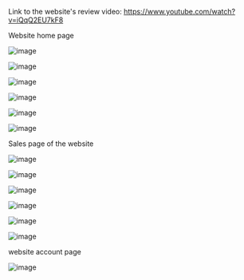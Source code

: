 Link to the website's review video: https://www.youtube.com/watch?v=iQqQ2EU7kF8

Website home page

![image](https://github.com/user-attachments/assets/c1325489-ef01-44b2-8a97-86a6becc453b)

![image](https://github.com/user-attachments/assets/9453a30e-79b7-49fd-8df3-759785275485)

![image](https://github.com/user-attachments/assets/a9e36743-ccaf-4db9-88b9-eb26bf849bf6)

![image](https://github.com/user-attachments/assets/cd308653-bc06-4008-9245-73dbe6a52e89)

![image](https://github.com/user-attachments/assets/59ed693b-cd78-4a4b-85e0-e30aedcf4dbd)

![image](https://github.com/user-attachments/assets/de2f15a9-a485-41dd-b15b-99a22eb2d28a)

Sales page of the website

![image](https://github.com/user-attachments/assets/731a90b5-65c9-467e-828c-cf3435ce8dfd)

![image](https://github.com/user-attachments/assets/fce4b41c-42ec-4cbc-805f-2a1110b56882)

![image](https://github.com/user-attachments/assets/082bcb86-722c-483a-b6e5-b58889621e86)

![image](https://github.com/user-attachments/assets/080162f3-9ce9-4cae-9d7f-c662af9bf444)

![image](https://github.com/user-attachments/assets/7842ca46-3290-4bd6-ae7d-7474e394897a)

![image](https://github.com/user-attachments/assets/80ac7298-a847-482b-bc61-60c794915792)

website account page

![image](https://github.com/user-attachments/assets/d6d2f90c-f268-4cba-adac-135cd1b007a4)




